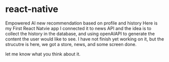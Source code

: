 # react-native
Empowered AI new recommendation based on profile and history
Here is my First React Natvie app I connected it to news API and the idea is to collect the history in the database, and using openAIAPI to
generate the content the user would like to see. 
I have not finish yet working on it, but the strucutre is here, we got a store, news, and some screen done. 

let me know what you think about it. 
